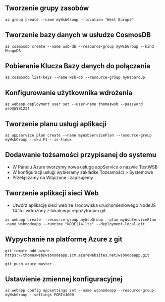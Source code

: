 ## Tworzenie grupy zasobów
```
az group create --name myWsbGroup --location "West Europe"
```
## Tworzenie bazy danych w usłudze CosmosDB
```
az cosmosdb create --name wsb-db --resource-group myWsbGroup --kind MongoDB
```

## Pobieranie Klucza Bazy danych do połączenia
```
az cosmosdb list-keys --name wsb-db --resource-group myWsbGroup
```

## Konfigurowanie użytkownika wdrożenia
```
az webapp deployment user set --user-name thomaswsb --password wsb@WSB123!
```

## Tworzenie planu usługi aplikacji
```
az appservice plan create --name myWsbServicePlan --resource-group myWsbGroup --sku F1 --is-linux
```

## Dodawanie tożsamości przypisanej do systemu
* W Panelu Azure tworzymy nowa usługę appService o nazwie TestWSB
* W konfiguracji usługi wybieramy zakładke Tożsamości > Systemowe
* Przełączamy na Włączone i zapisujemy

## Tworzenie aplikacji sieci Web
* Utwórz aplikację sieci web ze środowiska uruchomieniowego NodeJS 14.15 i wdrożony z lokalnego repozytorium git.
```
az webapp create --resource-group myWsbGroup --plan myWsbServicePlan --name wsbnodeapp --runtime "NODE|14-lts" --deployment-local-git
```


## Wypychanie na platformę Azure z git
```
git remote add azure https://thomaswsb@wsbnodeapp.scm.azurewebsites.net/wsbnodeapp.git
```
```
git push azure master
```

## Ustawienie zmiennej konfiguracyjnej
```
az webapp config appsettings set --name wsbnodeapp --resource-group myWsbGroup --settings PORT=3000
```